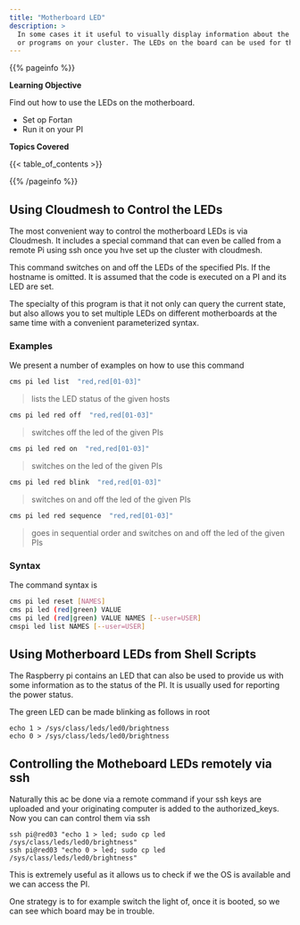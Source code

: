 ```yaml
---
title: "Motherboard LED"
description: >
  In some cases it it useful to visually display information about the state 
  or programs on your cluster. The LEDs on the board can be used for that.
---
```



{{% pageinfo %}}

**Learning Objective**

Find out how to use the LEDs on the motherboard.

* Set op Fortan
* Run it on your PI
  
**Topics Covered**

{{< table_of_contents >}}

{{% /pageinfo %}}

## Using Cloudmesh to Control the LEDs

The most convenient way to control the motherboard LEDs is via Cloudmesh. 
It includes a special command that can even be called from a remote Pi using 
ssh once you hve set up the cluster with cloudmesh.

This command switches on and off the LEDs of the specified
PIs. If the hostname is omitted. It is assumed that the
code is executed on a PI and its LED are set. 

The specialty of this program is that it not only can query the current state,
but also allows you to set multiple LEDs on different motherboards at the same 
time with a convenient parameterized syntax.


### Examples

We present a number of examples on how to use this command

```bash
cms pi led list  "red,red[01-03]"
```
> lists the LED status of the given hosts

```bash
cms pi led red off  "red,red[01-03]"
```
> switches off the led of the given PIs

```bash
cms pi led red on  "red,red[01-03]"
```
> switches on the led of the given PIs

```bash
cms pi led red blink  "red,red[01-03]"
```
> switches on and off the led of the given PIs

```bash
cms pi led red sequence  "red,red[01-03]"
```
> goes in sequential order and switches on and off
> the led of the given PIs


### Syntax 

The command syntax is 

```bash
cms pi led reset [NAMES]
cms pi led (red|green) VALUE
cms pi led (red|green) VALUE NAMES [--user=USER]
cmspi led list NAMES [--user=USER]
```




## Using Motherboard LEDs from Shell Scripts

The Raspberry pi contains an LED that can also be used to provide us
with some information as to the status of the PI. It is usually used
for reporting the power status.

The green LED can be made blinking as follows in root

	echo 1 > /sys/class/leds/led0/brightness
	echo 0 > /sys/class/leds/led0/brightness

## Controlling the Motheboard LEDs remotely via ssh

Naturally this ac be done via a remote command if your ssh keys are
uploaded and your originating computer is added to the
authorized_keys. Now you can can control them via ssh

	ssh pi@red03 "echo 1 > led; sudo cp led /sys/class/leds/led0/brightness"
	ssh pi@red03 "echo 0 > led; sudo cp led /sys/class/leds/led0/brightness"

This is extremely useful as it allows us to check if we the OS is
available and we can access the PI.

One strategy is to for example switch the light of, once it is booted,
so we can see which board may be in trouble.
